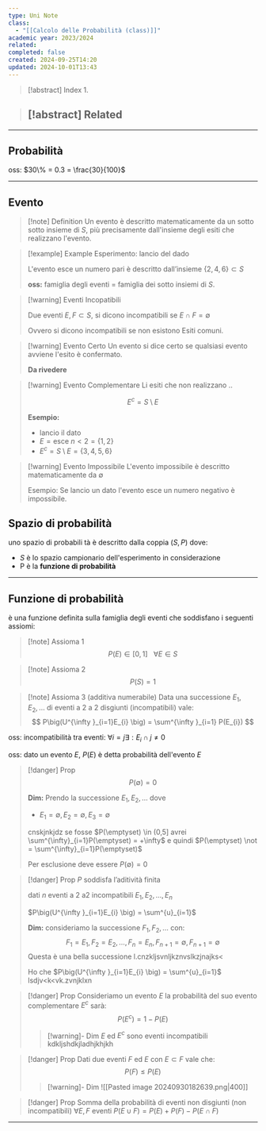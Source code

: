 ```yaml
---
type: Uni Note
class:
  - "[[Calcolo delle Probabilità (class)]]"
academic year: 2023/2024
related: 
completed: false
created: 2024-09-25T14:20
updated: 2024-10-01T13:43
---
```

>[!abstract] Index
>1. 

>[!abstract] Related
>- 

---
## Probabilità 

oss: $30\% = 0.3 = \frac{30}{100}$ 

  
---
## Evento 

>[!note] Definition
>Un evento è descritto matematicamente da un sotto sotto insieme di $S$, più precisamente dall'insieme degli esiti che realizzano l'evento.

>[!example] Example
>Esperimento: lancio del dado
>
>L'evento esce un numero pari è descritto dall’insieme $\{ 2,4,6 \} \subset S$
>
>**oss:** famiglia degli eventi = famiglia dei sotto insiemi di $S$.

>[!warning] Eventi Incopatibili
>
>Due eventi $E, F \subset S$, si dicono incompatibili se $E\cap F = \emptyset$
>
>Ovvero si dicono incompatibili se non esistono Esiti comuni.

>[!warning] Evento Certo
>Un evento si dice certo se qualsiasi evento avviene l'esito è confermato.
>
>**Da rivedere**

>[!warning] Evento Complementare
>Li esiti che non realizzano ..
>
>$$
>E^{c} = S\setminus E
>$$
>
>**Esempio:** 
>- lancio il dato 
>- $E = \text{esce }n<2= \{ 1,2 \}$
>- $E^{c} = S\setminus E = \{ 3,4,5,6 \}$

>[!warning] Evento Impossibile
>L'evento impossibile è descritto matematicamente da $\emptyset$
>
>Esempio: Se lancio un dato l'evento esce un numero negativo è impossibile.

## Spazio di probabilità

uno spazio di probabili tà è descritto dalla coppia $(S,P)$ dove:
- $S$ è lo spazio campionario dell'esperimento in considerazione
- P è la **funzione di probabilità** 

---
## Funzione di probabilità

è una funzione definita sulla famiglia degli eventi che soddisfano i seguenti assiomi:

>[!note] Assioma 1
>$$
>P(E) \in [0,1] \ \ \ \forall E \in S 
>$$

>[!note] Assioma 2
>$$
> P(S) = 1
>$$

>[!note] Assioma 3 (additiva numerabile)
>Data una successione $E_{1},E_{2}, \dots$ di eventi a 2 a 2 disgiunti (incompatibili) vale:
>$$
>P\big(U^{\infty }_{i=1}E_{i} \big) = \sum^{\infty }_{i=1} P(E_{i})
>$$

oss: incompatibilità tra eventi: $\forall  i = j \exists:E_{i} \cap j \not = 0$

oss: dato un evento $E$, $P(E)$ è detta probabilità dell'evento $E$

>[!danger] Prop
>$$
>P(\emptyset) = 0
>$$
>
>**Dim:**
>Prendo la successione $E_{1}, E_{2}, \dots$ dove
>- $E_{1} = \emptyset, E_{2} = \emptyset, E_{3} = \emptyset$ 
>
>cnskjnkjdz
>se fosse $P(\emptyset) \in (0,5] avrei \sum^{\infty}_{i=1}P(\emptyset) = +\infty$
>e quindi $P(\emptyset) \not = \sum^{\infty}_{i=1}P(\emptyset)$
>
>Per esclusione deve essere $P(\emptyset) = 0$

>[!danger] Prop
>$P$ soddisfa l’aditività  finita
>
>dati $n$ eventi a 2 a2 incompatibili $E_{1}, E_{2}, \dots, E_{n}$
>
>$P\big(U^{\infty }_{i=1}E_{i} \big) = \sum^{u}_{i=1}$
>
>**Dim:**
>consideriamo la successione $F_{1}, F_{2}, \dots$ con: 
>$$
>F_{1} = E_{1}, F_{2} = E_{2}, \dots , F_{n}=E_{n}, F_{n+1} = \emptyset, F_{n+1} = \emptyset 
>$$
>Questa è una bella successione l.cnzkljsvnljkznvslkzjnajks<
>
>Ho che $P\big(U^{\infty }_{i=1}E_{i} \big) = \sum^{u}_{i=1}$
>lsdjv<k<vk.zvnjklxn

>[!danger] Prop
>Consideriamo un evento $E$ la probabilità del suo evento complementare $E^{c}$ sarà:
>$$
>P(E^{c}) = 1 - P(E)
>$$
>
>>[!warning]- Dim
>>$E$ ed $E^{c}$ sono eventi incompatibili kdkljshdkjladhjkhjkh

>[!danger] Prop
> Dati due eventi $F$ ed $E$ con $E \subset F$  vale che:
>$$
>P(F) \leq P(E)
>$$
>
>>[!warning]- Dim
>>![[Pasted image 20240930182639.png|400]]

>[!danger] Prop
>Somma della probabilità di eventi non disgiunti (non incompatibili)
>$\forall E,F$ eventi $P(E\cup F) = P(E) + P(F) - P(E\cap F)$



---
